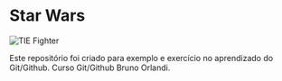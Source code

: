 # Star Wars

![TIE Fighter](./tie_fihter.png)


Este repositório foi criado para exemplo e exercício no aprendizado do Git/Github.
Curso Git/Github Bruno Orlandi.